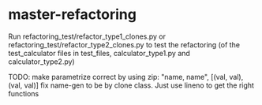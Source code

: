 # master-refactoring

Run refactoring_test/refactor_type1_clones.py or refactoring_test/refactor_type2_clones.py to test the refactoring (of the test_calculator files in test_files, calculator_type1.py and calculator_type2.py) 


TODO: 
    make parametrize correct by using zip: "name, name", [(val, val), (val, val)]
    fix name-gen to be by clone class. 
    Just use lineno to get the right functions 